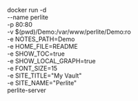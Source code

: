 docker run -d \
  --name perlite \
  -p 80:80 \
  -v $(pwd)/Demo:/var/www/perlite/Demo:ro \
  -e NOTES_PATH=Demo \
  -e HOME_FILE=README \
  -e SHOW_TOC=true \
  -e SHOW_LOCAL_GRAPH=true \
  -e FONT_SIZE=15 \
  -e SITE_TITLE="My Vault" \
  -e SITE_NAME="Perlite" \
  perlite-server
